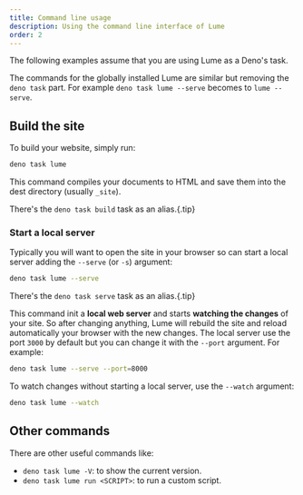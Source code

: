 ```yaml
---
title: Command line usage
description: Using the command line interface of Lume
order: 2
---
```


The following examples assume that you are using Lume as a Deno's task.

The commands for the globally installed Lume are similar but removing the
`deno task` part. For example `deno task lume --serve` becomes to
`lume --serve`.

## Build the site

To build your website, simply run:

```sh
deno task lume
```

This command compiles your documents to HTML and save them into the dest
directory (usually `_site`).

There's the `deno task build` task as an alias.{.tip}

### Start a local server

Typically you will want to open the site in your browser so can start a local
server adding the `--serve` (or `-s`) argument:

```sh
deno task lume --serve
```

There's the `deno task serve` task as an alias.{.tip}

This command init a **local web server** and starts **watching the changes** of
your site. So after changing anything, Lume will rebuild the site and reload
automatically your browser with the new changes. The local server use the port
`3000` by default but you can change it with the `--port` argument. For example:

```sh
deno task lume --serve --port=8000
```

To watch changes without starting a local server, use the `--watch` argument:

```sh
deno task lume --watch
```

## Other commands

There are other useful commands like:

- `deno task lume -V`: to show the current version.
- `deno task lume run <SCRIPT>`: to run a custom script.
